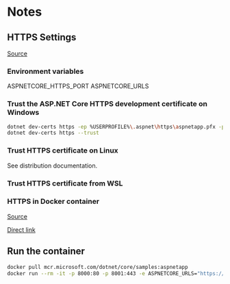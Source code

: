 ﻿# Notes

## HTTPS Settings
[Source](https://docs.microsoft.com/en-us/aspnet/core/security/enforcing-ssl?view=aspnetcore-5.0&tabs=visual-studio)


### Environment variables
ASPNETCORE_HTTPS_PORT
ASPNETCORE_URLS

### Trust the ASP.NET Core HTTPS development certificate on Windows
```bash
dotnet dev-certs https -ep %USERPROFILE%\.aspnet\https\aspnetapp.pfx -p { password here }
dotnet dev-certs https --trust
```

### Trust HTTPS certificate on Linux
See distribution documentation.

### Trust HTTPS certificate from WSL

### HTTPS in Docker container
[Source](https://docs.microsoft.com/en-us/aspnet/core/fundamentals/host/generic-host)

[Direct link](https://docs.microsoft.com/en-us/aspnet/core/fundamentals/host/generic-host?view=aspnetcore-3.0#https_port-1)

## Run the container
```bash
docker pull mcr.microsoft.com/dotnet/core/samples:aspnetapp
docker run --rm -it -p 8000:80 -p 8001:443 -e ASPNETCORE_URLS="https://+;http://+" -e ASPNETCORE_HTTPS_PORT=8001 -e ASPNETCORE_Kestrel__Certificates__Default__Password="password" -e ASPNETCORE_Kestrel__Certificates__Default__Path=/https/aspnetapp.pfx -v %USERPROFILE%\.aspnet\https:/https/ mcr.microsoft.com/dotnet/core/samples:aspnetapp
```